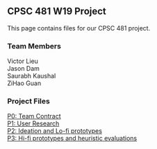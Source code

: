 ## CPSC 481 W19 Project

This page contains files for our CPSC 481 project. 

### Team Members
Victor Lieu <br />
Jason Dam <br />
Saurabh Kaushal <br />
ZiHao Guan <br />


### Project Files
<a href="team contract.PDF">P0: Team Contract</a> <br />
<a href="481P1.pdf">P1: User Research</a> <br />
<a href="CPSC481P2.pdf">P2: Ideation and Lo-fi prototypes</a>  <br />
<a href="HiFi Prototype.pdf">P3: Hi-fi prototypes and heuristic evaluations</a> 


